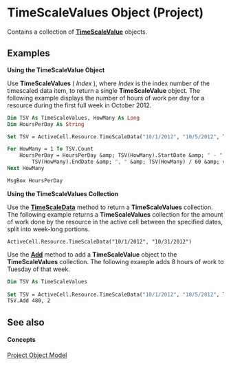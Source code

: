 
# TimeScaleValues Object (Project)

Contains a collection of  **[TimeScaleValue](bea0ad82-a3de-30d8-f191-dc2248c32653.md)** objects.


## Examples

 **Using the TimeScaleValue Object**

Use  **TimeScaleValues** ( _Index_ ), where _Index_ is the index number of the timescaled data item, to return a single **TimeScaleValue** object. The following example displays the number of hours of work per day for a resource during the first full week in October 2012.




```vb
Dim TSV As TimeScaleValues, HowMany As Long
Dim HoursPerDay As String

Set TSV = ActiveCell.Resource.TimeScaleData("10/1/2012", "10/5/2012", TimescaleUnit:=pjTimescaleDays)

For HowMany = 1 To TSV.Count
    HoursPerDay = HoursPerDay &amp; TSV(HowMany).StartDate &amp; " - " &amp; _
        TSV(HowMany).EndDate &amp; ", " &amp; TSV(HowMany) / 60 &amp; vbCrLf
Next HowMany

MsgBox HoursPerDay
```

 **Using the TimeScaleValues Collection**

Use the  **[TimeScaleData](51649bc3-8224-15cd-dc9b-af37a1cc4d8b.md)** method to return a **TimeScaleValues** collection. The following example returns a **TimeScaleValues** collection for the amount of work done by the resource in the active cell between the specified dates, split into week-long portions.




```
ActiveCell.Resource.TimeScaleData("10/1/2012", "10/31/2012")
```

Use the  **[Add](083ef154-31ce-55ec-793a-0627c1eff211.md)** method to add a **TimeScaleValue** object to the **TimeScaleValues** collection. The following example adds 8 hours of work to Tuesday of that week.




```vb
Dim TSV As TimeScaleValues
  
Set TSV = ActiveCell.Resource.TimeScaleData("10/1/2012", "10/5/2012", TimescaleUnit:=pjTimescaleDays)
TSV.Add 480, 2
```


## See also


#### Concepts


[Project Object Model](900b167b-88ec-ea88-15b7-27bb90c22ac6.md)